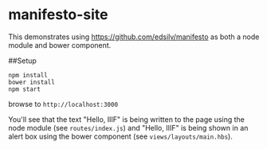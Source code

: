 # manifesto-site

This demonstrates using https://github.com/edsilv/manifesto as both a node module and bower component.

##Setup

    npm install
    bower install
    npm start

browse to `http://localhost:3000`

You'll see that the text "Hello, IIIF" is being written to the page using the node module (see `routes/index.js`)
and "Hello, IIIF" is being shown in an alert box using the bower component (see `views/layouts/main.hbs`).
